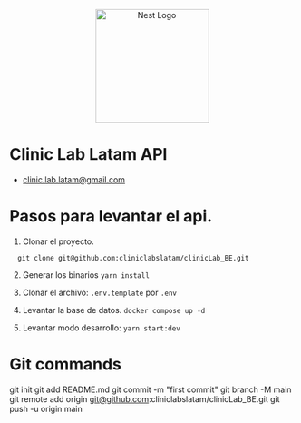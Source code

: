 <p align="center">
  <a href="http://nestjs.com/" target="blank"><img src="https://nestjs.com/img/logo-small.svg" width="200" alt="Nest Logo" /></a>
</p>

# Clinic Lab Latam API
* clinic.lab.latam@gmail.com



# Pasos para levantar el api.
1. Clonar el proyecto.
  ```
    git clone git@github.com:cliniclabslatam/clinicLab_BE.git
  ```

2. Generar los binarios
  ```yarn install```

3. Clonar el archivo: ```.env.template``` por  ```.env```

4. Levantar la base de datos.
  ```docker compose up -d```

5. Levantar modo desarrollo: ```yarn start:dev```




# Git commands
git init
git add README.md
git commit -m "first commit"
git branch -M main
git remote add origin git@github.com:cliniclabslatam/clinicLab_BE.git
git push -u origin main